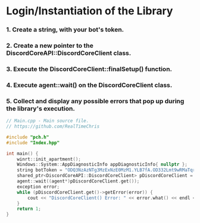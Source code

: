 # Login/Instantiation of the Library
### 1. Create a string, with your bot's token.
### 2. Create a new pointer to the DiscordCoreAPI::DiscordCoreClient class.
### 3. Execute the DiscordCoreClient::finalSetup() function.
### 4. Execute agent::wait() on the DiscordCoreClient class.
### 5. Collect and display any possible errors that pop up during the library's execution.
```C++
// Main.cpp - Main source file.
// https://github.com/RealTimeChris

#include "pch.h"
#include "Index.hpp"

int main() {
    winrt::init_apartment();
    Windows::System::AppDiagnosticInfo appDiagnosticInfo{ nullptr };
    string botToken = "ODQ3NzAzNTg3MzExNzE0MzM1.YLB7fA.OD332Lmt9wRMaTqr8IhezbUc4rM";
    shared_ptr<DiscordCoreAPI::DiscordCoreClient> pDiscordCoreClient = DiscordCoreAPI::DiscordCoreClient::finalSetup(botToken);
    agent::wait((agent*)pDiscordCoreClient.get());
    exception error;
    while (pDiscordCoreClient.get()->getError(error)) {
        cout << "DiscordCoreClient() Error: " << error.what() << endl << endl;
    }
    return 1;
}
```
